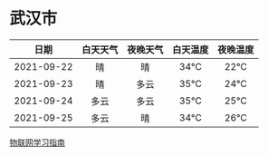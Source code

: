 # 武汉市
|日期|白天天气|夜晚天气|白天温度|夜晚温度|
|:--:|:--:|:--:|:--:|:--:|
|2021-09-22|晴|晴|34℃|22℃|
|2021-09-23|晴|多云|35℃|24℃|
|2021-09-24|多云|多云|35℃|25℃|
|2021-09-25|多云|晴|34℃|26℃|
 
[物联网学习指南](http://doc.lziqi.top/IoT)
